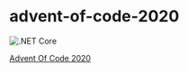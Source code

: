 # advent-of-code-2020

![.NET Core](https://github.com/LittleAndi/advent-of-code-2020/workflows/.NET%20Core/badge.svg)

[Advent Of Code 2020](https://adventofcode.com/2020)
